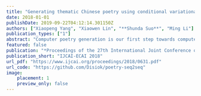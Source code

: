 ```yaml
---
title: "Generating thematic Chinese poetry using conditional variational autoencoders with hybrid decoders"
date: 2018-01-01
publishDate: 2019-09-22T04:12:14.301150Z
authors: ["Xiaopeng Yang", "Xiaowen Lin", "**Shunda Suo**", "Ming Li"]
publication_types: ["1"]
abstract: "Computer poetry generation is our first step towards computer writing. Writing must have a theme. The current approaches of using sequence-to-sequence models with attention often produce non-thematic poems. We present a novel conditional variational autoencoder with a hybrid decoder adding the deconvolutional neural networks to the general recurrent neural networks to fully learn topic information via latent variables. This approach significantly improves the relevance of the generated poems by representing each line of the poem not only in a context-sensitive manner but also in a holistic way that is highly related to the given keyword and the learned topic. A proposed augmented word2vec model further improves the rhythm and symmetry. Tests show that the generated poems by our approach are mostly satisfying with regulated rules and consistent themes, and 73.42% of them receive an Overall score no less than 3 (the highest score is 5)."
featured: false
publication: "*Proceedings of the 27th International Joint Conference on Artificial Intelligence*"
publication_short: "IJCAI-ECAI 2018"
url_pdf: "https://www.ijcai.org/proceedings/2018/0631.pdf"
url_code: "https://github.com/Disiok/poetry-seq2seq"
image:
    placement: 1
    preview_only: false
---
```


